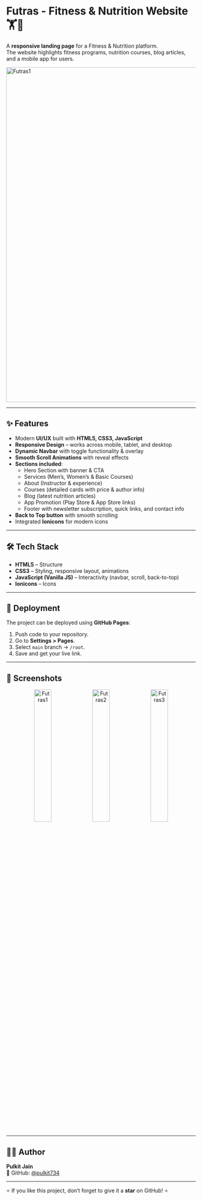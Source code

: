 # Futras - Fitness & Nutrition Website 🏋️🥗

A **responsive landing page** for a Fitness & Nutrition platform.  
The website highlights fitness programs, nutrition courses, blog articles, and a mobile app for users.  

<img width="1920" height="889" alt="Futras1" src="https://github.com/user-attachments/assets/485a02f0-3d44-4f3c-852d-939a5eaa8b4f" /> 

---

## ✨ Features
- Modern **UI/UX** built with **HTML5, CSS3, JavaScript**
- **Responsive Design** – works across mobile, tablet, and desktop
- **Dynamic Navbar** with toggle functionality & overlay
- **Smooth Scroll Animations** with reveal effects
- **Sections included**:
  - Hero Section with banner & CTA
  - Services (Men’s, Women’s & Basic Courses)
  - About (Instructor & experience)
  - Courses (detailed cards with price & author info)
  - Blog (latest nutrition articles)
  - App Promotion (Play Store & App Store links)
  - Footer with newsletter subscription, quick links, and contact info
- **Back to Top button** with smooth scrolling
- Integrated **Ionicons** for modern icons

---

## 🛠 Tech Stack
- **HTML5** – Structure  
- **CSS3** – Styling, responsive layout, animations  
- **JavaScript (Vanilla JS)** – Interactivity (navbar, scroll, back-to-top)  
- **Ionicons** – Icons  

---

## 🚀 Deployment
The project can be deployed using **GitHub Pages**:

1. Push code to your repository.  
2. Go to **Settings > Pages**.  
3. Select `main` branch → `/root`.  
4. Save and get your live link.  


---

## 📸 Screenshots

<p align="center">
  <img src="https://github.com/user-attachments/assets/b9f51d94-53ae-4124-b629-9eb17afcfbd98" alt="Futras1" width="30%" />
  <img src="https://github.com/user-attachments/assets/10904646-1091-40f0-9554-07bb1aefcff1" alt="Futras2" width="30%" />
  <img src="https://github.com/user-attachments/assets/f1d600e4-d2b1-4592-ad99-8fc964be0174" alt="Futras3" width="30%" />
</p>

 


---

## 👨‍💻 Author
**Pulkit Jain**  
💼 GitHub: [@pulkit734](https://github.com/pulkit734)

---

⭐ If you like this project, don’t forget to give it a **star** on GitHub! ⭐

